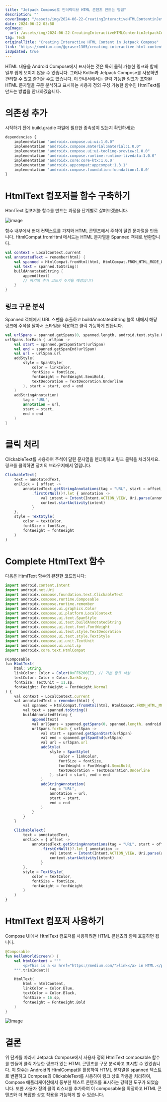 ```yaml
---
title: "Jetpack Compose로 인터랙티브 HTML 콘텐츠 만드는 방법"
description: ""
coverImage: "/assets/img/2024-06-22-CreatingInteractiveHTMLContentinJetpackCompose_0.png"
date: 2024-06-22 03:58
ogImage:
  url: /assets/img/2024-06-22-CreatingInteractiveHTMLContentinJetpackCompose_0.png
tag: Tech
originalTitle: "Creating Interactive HTML Content in Jetpack Compose"
link: "https://medium.com/@graser1305/creating-interactive-html-content-in-jetpack-compose-7f7e929152f3"
isUpdated: true
---
```


HTML 내용을 Android Compose에서 표시하는 것은 특히 클릭 가능한 링크와 함께 일부 쉽게 보이지 않을 수 있습니다. 그러나 Kotlin과 Jetpack Compose를 사용하면 관리할 수 있고 즐거울 수도 있습니다. 이 안내서에서는 클릭 가능한 링크가 포함된 HTML 문자열을 구문 분석하고 표시하는 사용자 정의 구성 가능한 함수인 HtmlText를 만드는 방법을 안내하겠습니다.

# 의존성 추가

시작하기 전에 build.gradle 파일에 필요한 종속성이 있는지 확인하세요:

```js
dependencies {
    implementation "androidx.compose.ui:ui:1.0.0"
    implementation "androidx.compose.material:material:1.0.0"
    implementation "androidx.compose.ui:ui-tooling-preview:1.0.0"
    implementation "androidx.compose.runtime:runtime-livedata:1.0.0"
    implementation 'androidx.core:core-ktx:1.6.0'
    implementation 'androidx.appcompat:appcompat:1.3.1'
    implementation 'androidx.compose.foundation:foundation:1.0.0'
}
```

<!-- seedividend - 사각형 -->

<ins class="adsbygoogle"
     style="display:block"
     data-ad-client="ca-pub-4877378276818686"
     data-ad-slot="1898504329"
     data-ad-format="auto"
     data-full-width-responsive="true"></ins>

<script>
     (adsbygoogle = window.adsbygoogle || []).push({});
</script>

# HtmlText 컴포저블 함수 구축하기

HtmlText 컴포저블 함수를 만드는 과정을 단계별로 살펴보겠습니다.

![image](/assets/img/2024-06-22-CreatingInteractiveHTMLContentinJetpackCompose_0.png)

함수 내부에서 현재 컨텍스트를 가져와 HTML 콘텐츠에서 주석이 달린 문자열을 만듭니다. HtmlCompat.fromHtml 메서드는 HTML 문자열을 Spanned 객체로 변환합니다.

<!-- seedividend - 사각형 -->

<ins class="adsbygoogle"
     style="display:block"
     data-ad-client="ca-pub-4877378276818686"
     data-ad-slot="1898504329"
     data-ad-format="auto"
     data-full-width-responsive="true"></ins>

<script>
     (adsbygoogle = window.adsbygoogle || []).push({});
</script>

```kotlin
val context = LocalContext.current
val annotatedText = remember(html) {
    val spanned = HtmlCompat.fromHtml(html, HtmlCompat.FROM_HTML_MODE_LEGACY)
    val text = spanned.toString()
    buildAnnotatedString {
        append(text)
        // 여기에 추가 코드가 추가될 예정입니다
    }
}
```

## 링크 구문 분석

Spanned 객체에서 URL 스팬을 추출하고 buildAnnotatedString 블록 내에서 해당 링크에 주석을 달아서 스타일을 적용하고 클릭 가능하게 만듭니다.

```kotlin
val urlSpans = spanned.getSpans(0, spanned.length, android.text.style.URLSpan::class.java)
urlSpans.forEach { urlSpan ->
    val start = spanned.getSpanStart(urlSpan)
    val end = spanned.getSpanEnd(urlSpan)
    val url = urlSpan.url
    addStyle(
        style = SpanStyle(
            color = linkColor,
            fontSize = fontSize,
            fontWeight = FontWeight.SemiBold,
            textDecoration = TextDecoration.Underline
        ), start = start, end = end
    )
    addStringAnnotation(
        tag = "URL",
        annotation = url,
        start = start,
        end = end
    )
}
```

<!-- seedividend - 사각형 -->

<ins class="adsbygoogle"
     style="display:block"
     data-ad-client="ca-pub-4877378276818686"
     data-ad-slot="1898504329"
     data-ad-format="auto"
     data-full-width-responsive="true"></ins>

<script>
     (adsbygoogle = window.adsbygoogle || []).push({});
</script>

# 클릭 처리

ClickableText를 사용하여 주석이 달린 문자열을 렌더링하고 링크 클릭을 처리하세요. 링크를 클릭하면 장치의 브라우저에서 열립니다.

```js
ClickableText(
    text = annotatedText,
    onClick = { offset ->
        annotatedText.getStringAnnotations(tag = "URL", start = offset, end = offset)
            .firstOrNull()?.let { annotation ->
                val intent = Intent(Intent.ACTION_VIEW, Uri.parse(annotation.item))
                context.startActivity(intent)
            }
    },
    style = TextStyle(
        color = textColor,
        fontSize = fontSize,
        fontWeight = fontWeight
    )
)
```

# Complete HtmlText 함수

<!-- seedividend - 사각형 -->

<ins class="adsbygoogle"
     style="display:block"
     data-ad-client="ca-pub-4877378276818686"
     data-ad-slot="1898504329"
     data-ad-format="auto"
     data-full-width-responsive="true"></ins>

<script>
     (adsbygoogle = window.adsbygoogle || []).push({});
</script>

다음은 HtmlText 함수의 완전한 코드입니다:

```js
import android.content.Intent
import android.net.Uri
import androidx.compose.foundation.text.ClickableText
import androidx.compose.runtime.Composable
import androidx.compose.runtime.remember
import androidx.compose.ui.graphics.Color
import androidx.compose.ui.platform.LocalContext
import androidx.compose.ui.text.SpanStyle
import androidx.compose.ui.text.buildAnnotatedString
import androidx.compose.ui.text.font.FontWeight
import androidx.compose.ui.text.style.TextDecoration
import androidx.compose.ui.text.style.TextStyle
import androidx.compose.ui.unit.TextUnit
import androidx.compose.ui.unit.sp
import androidx.core.text.HtmlCompat

@Composable
fun HtmlText(
    html: String,
    linkColor: Color = Color(0xFF6200EE), // 기본 링크 색상
    textColor: Color = Color.DarkGray,
    fontSize: TextUnit = 11.sp,
    fontWeight: FontWeight = FontWeight.Normal
) {
    val context = LocalContext.current
    val annotatedText = remember(html) {
        val spanned = HtmlCompat.fromHtml(html, HtmlCompat.FROM_HTML_MODE_LEGACY)
        val text = spanned.toString()
        buildAnnotatedString {
            append(text)
            val urlSpans = spanned.getSpans(0, spanned.length, android.text.style.URLSpan::class.java)
            urlSpans.forEach { urlSpan ->
                val start = spanned.getSpanStart(urlSpan)
                val end = spanned.getSpanEnd(urlSpan)
                val url = urlSpan.url
                addStyle(
                    style = SpanStyle(
                        color = linkColor,
                        fontSize = fontSize,
                        fontWeight = FontWeight.SemiBold,
                        textDecoration = TextDecoration.Underline
                    ), start = start, end = end
                )
                addStringAnnotation(
                    tag = "URL",
                    annotation = url,
                    start = start,
                    end = end
                )
            }
        }
    }

    ClickableText(
        text = annotatedText,
        onClick = { offset ->
            annotatedText.getStringAnnotations(tag = "URL", start = offset, end = offset)
                .firstOrNull()?.let { annotation ->
                    val intent = Intent(Intent.ACTION_VIEW, Uri.parse(annotation.item))
                    context.startActivity(intent)
                }
        },
        style = TextStyle(
            color = textColor,
            fontSize = fontSize,
            fontWeight = fontWeight
        )
    )
}
```

# HtmlText 컴포저 사용하기

Compose UI에서 HtmlText 컴포저를 사용하려면 HTML 콘텐츠와 함께 호출하면 됩니다.

<!-- seedividend - 사각형 -->

<ins class="adsbygoogle"
     style="display:block"
     data-ad-client="ca-pub-4877378276818686"
     data-ad-slot="1898504329"
     data-ad-format="auto"
     data-full-width-responsive="true"></ins>

<script>
     (adsbygoogle = window.adsbygoogle || []).push({});
</script>

```kotlin
@Composable
fun HelloWorldScreen() {
    val htmlContent = """
        <p>This is a <a href="https://medium.com/">link</a> in HTML.</p>
    """.trimIndent()

    HtmlText(
        html = htmlContent,
        linkColor = Color.Blue,
        textColor = Color.Black,
        fontSize = 16.sp,
        fontWeight = FontWeight.Bold
    )
}
```

![Image](/assets/img/2024-06-22-CreatingInteractiveHTMLContentinJetpackCompose_1.png)

# 결론

위 단계를 따라서 Jetpack Compose에서 사용자 정의 HtmlText composable 함수를 만들어 클릭 가능한 링크가 있는 HTML 콘텐츠를 구문 분석하고 표시할 수 있었습니다. 이 함수는 Android의 HtmlCompat을 활용하여 HTML 문자열을 spanned 텍스트로 변환하고 Compose의 ClickableText를 사용하여 링크 상호 작용을 처리하여, Compose 애플리케이션에서 풍부한 텍스트 콘텐츠를 표시하는 강력한 도구가 되었습니다. 또한 사용자 정의 클릭 리스너를 추가하여 이 composable을 확장하고 HTML 콘텐츠와 더 복잡한 상호 작용을 가능하게 할 수 있습니다.
